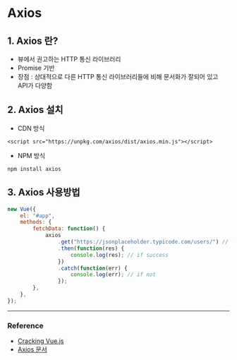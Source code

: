 # Axios

## 1. Axios 란?

- 뷰에서 권고하는 HTTP 통신 라이브러리
- Promise 기반
- 장점 : 상대적으로 다른 HTTP 통신 라이브러리들에 비해 문서화가 잘되어 있고 API가 다양함

## 2. Axios 설치

- CDN 방식

```
<script src="https://unpkg.com/axios/dist/axios.min.js"></script>
```

- NPM 방식

```
npm install axios
```

## 3. Axios 사용방법

```javascript
new Vue({
	el: "#app",
	methods: {
		fetchData: function() {
			axios
				.get("https://jsonplaceholder.typicode.com/users/") // url requested
				.then(function(res) {
					console.log(res); // if success
				})
				.catch(function(err) {
					console.log(err); // if not
				});
		},
	},
});
```

---

### Reference

- [Cracking Vue.js](https://joshua1988.github.io/vue-camp/vue/axios.html#%EC%95%A1%EC%8B%9C%EC%98%A4%EC%8A%A4-%EC%84%A4%EC%B9%98)
- [Axios 문서](https://github.com/axios/axios#example)
